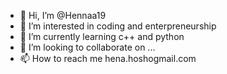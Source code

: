 - 👋 Hi, I’m @Hennaa19
- 👀 I’m interested in coding and enterpreneurship
- 🌱 I’m currently learning c++ and python
- 💞️ I’m looking to collaborate on ...
- 📫 How to reach me hena.hoshogmail.com 

<!---
Hennaa19/Hennaa19 is a ✨ special ✨ repository because its `README.md` (this file) appears on your GitHub profile.
You can click the Preview link to take a look at your changes.
--->
